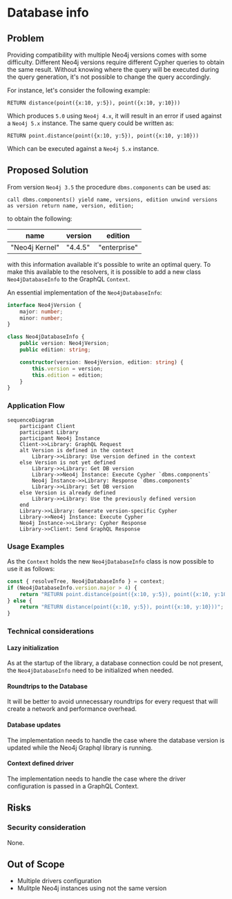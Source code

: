# Database info

## Problem

Providing compatibility with multiple Neo4j versions comes with some difficulty.
Different Neo4j versions require different Cypher queries to obtain the same result. Without knowing where the query will be executed during the query generation, it's not possible to change the query accordingly.

For instance, let's consider the following example:

```cypher
RETURN distance(point({x:10, y:5}), point({x:10, y:10}))
```

Which produces `5.0` using `Neo4j 4.x`, it will result in an error if used against a `Neo4j 5.x` instance.
The same query could be written as:

```cypher
RETURN point.distance(point({x:10, y:5}), point({x:10, y:10}))
```

Which can be executed against a `Neo4j 5.x` instance.

## Proposed Solution

From version `Neo4j 3.5` the procedure `dbms.components` can be used as:

```cypher
call dbms.components() yield name, versions, edition unwind versions as version return name, version, edition;
```

to obtain the following:

| name           | version | edition      |
| -------------- | ------- | ------------ |
| "Neo4j Kernel" | "4.4.5" | "enterprise" |

with this information available it's possible to write an optimal query.
To make this available to the resolvers, it is possible to add a new class `Neo4jDatabaseInfo` to the GraphQL `Context`.

An essential implementation of the `Neo4jDatabaseInfo`:

```typescript
interface Neo4jVersion {
    major: number;
    minor: number;
}

class Neo4jDatabaseInfo {
    public version: Neo4jVersion;
    public edition: string;

    constructor(version: Neo4jVersion, edition: string) {
        this.version = version;
        this.edition = edition;
    }
}
```

### Application Flow

```mermaid
sequenceDiagram
    participant Client
    participant Library
    participant Neo4j Instance
    Client->>Library: GraphQL Request
    alt Version is defined in the context
        Library->>Library: Use version defined in the context
    else Version is not yet defined
        Library->>Library: Get DB version
        Library->>Neo4j Instance: Execute Cypher `dbms.components`
        Neo4j Instance->>Library: Response `dbms.components`
        Library->>Library: Set DB version
    else Version is already defined
        Library->>Library: Use the previously defined version
    end
    Library->>Library: Generate version-specific Cypher 
    Library->>Neo4j Instance: Execute Cypher
    Neo4j Instance->>Library: Cypher Response
    Library->>Client: Send GraphQL Response
```

### Usage Examples

As the `Context` holds the new `Neo4jDatabaseInfo` class is now possible to use it as follows:

```javascript
const { resolveTree, Neo4jDatabaseInfo } = context;
if (Neo4jDatabaseInfo.version.major > 4) {
    return "RETURN point.distance(point({x:10, y:5}), point({x:10, y:10}))";
} else {
    return "RETURN distance(point({x:10, y:5}), point({x:10, y:10}))";
}
```

### Technical considerations

#### Lazy initialization

As at the startup of the library, a database connection could be not present, the `Neo4jDatabaseInfo` need to be initialized when needed.

#### Roundtrips to the Database

It will be better to avoid unnecessary roundtrips for every request that will create a network and performance overhead.

#### Database updates

The implementation needs to handle the case where the database version is updated while the Neo4j Graphql library is running.

#### Context defined driver

The implementation needs to handle the case where the driver configuration is passed in a GraphQL Context.

## Risks

### Security consideration

None.

## Out of Scope

-   Multiple drivers configuration
-   Mulitple Neo4j instances using not the same version
